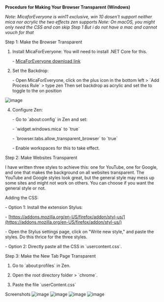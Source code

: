 
**Procedure for Making Your Browser Transparent (Windows)**


*Note: MicaforEveryone is win11 exclusive, win 10 dosen't support neither mica nor acrylic the two effects zen supports*
*Note: On macOS, you might only need the CSS and can skip Step 1 But i do not have a mac and cannot vouch for that*



Step 1: Make the Browser Transparent

1. Install MicaForEveryone: You will need to install .NET Core for this.

   \- [MicaForEveryone download link](https://github.com/MicaForEveryone/MicaForEveryone)

2. Set the Backdrop:

   \- Open MicaForEveryone, click on the plus icon in the bottom left > \`Add Process Rule\` > type zen
Then set backdrop as acrylic and set the to toggle to the on position

![image](https://github.com/user-attachments/assets/2d8cc45b-ce34-4e54-8362-d8ecf698041c)

4. Configure Zen:

   \- Go to \`about:config\` in Zen and set:

   \- \`widget.windows.mica\` to \`true\`

   \- \`browser.tabs.allow\_transparent\_browser\` to \`true\`

   \- Enable workspaces for this to take effect.

 Step 2: Make Websites Transparent



I have written three styles to achieve this: one for YouTube, one for Google, and one that makes the background on all websites transparent. The YouTube and Google styles look great, but the general style may mess up some sites and might not work on others. You can choose if you want the general style or not.



Adding the CSS:

   \- Option 1: Install the extension Stylus:

\- [https://addons.mozilla.org/en-US/firefox/addon/styl-us/](https://addons.mozilla.org/en-US/firefox/addon/styl-us/)

\- Open the Stylus settings page, click on "Write new style," and paste the styles. Do this thrice for the three styles.

   \- Option 2: Directly paste all the CSS in \`usercontent.css\`.



 Step 3: Make the New Tab Page Transparent

1. Go to \`about:profiles\` in Zen.

2. Open the root directory folder > \`chrome\`.

3. Paste the file \`userContent.css\`

Screenshots
![image](https://github.com/user-attachments/assets/be8d69a8-ec84-4692-aef9-19436eb98f2c)
![image](https://github.com/user-attachments/assets/23bc4a2d-43e2-4c25-b54a-347ccfcc0a26)
![image](https://github.com/user-attachments/assets/24bc6872-a468-404c-8eb0-6d0251ff40bd)
![image](https://github.com/user-attachments/assets/a0895238-06ce-4169-8415-920d4a072ed2)
